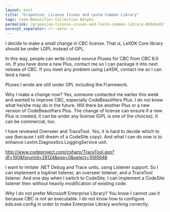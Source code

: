 ```yaml
---
layout: post
title: "GrapeVine: License Issues and Lextm Common Library"
tags: Code-Beautifier-Collection Delphi
permalink: /grapevine-license-issues-and-lextm-common-library-8b9a5e62f01e
excerpt_separator: <!--more-->
---
```

I decide to make a small change in CBC license. That is, LeXDK Core library should be under LGPL instead of GPL.

In this way, people can write closed-source Pluses for CBC from CBC 6.0 on. If you have done a new Plus, contact me so I can package it into next release of CBC. If you meet any problem using LeXDK, contact me so I can lend a hand.

Pluses I wrote are still under GPL including the Framework.

Why I make a change now? Yes, someone contacted me earlier this week and wanted to improve CBC, especially CodeBeautifiers Plus. I do not know what he/she may do in the future. Will there be another Plus or a new version of CodeBeautifiers Plus. The change of license can ensure if a new Plus is created, it can be under any license (GPL is one of the choices). It can be commercial, too.

I have reviewed Overseer and TraceTool. Yes, it is hard to decide which to use (because I still dream of a CodeSite copy). And what I can do now is to enhance Lextm.Diagnostics.LoggingService unit.

http://www.codeproject.com/csharp/TraceTool.asp?df=100&forumid=28124&exp=0&select=1095646

I want to imitate .NET Debug and Trace units, using Listener support. So I can implement a log4net listener, an overseer listener, and a TraceTool listener. And one day when I switch to CodeSite, I can implement a CodeSite listener then without heavily modification of existing code.

Why I do not prefer Microsoft Enterprise Library? You know I cannot use it because CBC is not an executable. I do not know how to configure bds.exe.config in order to make Enterprise Library working correctly.
<!--more-->